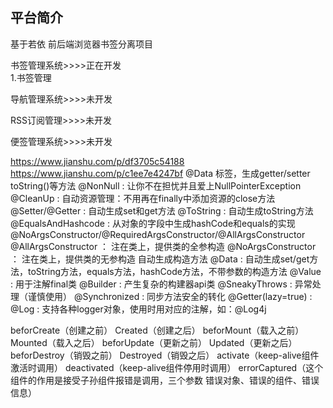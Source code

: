## 平台简介

基于若依 前后端浏览器书签分离项目

书签管理系统>>>>正在开发<br/>
    1.书签管理



导航管理系统>>>>未开发



RSS订阅管理>>>>未开发



便签管理系统>>>>未开发



https://www.jianshu.com/p/df3705c54188
https://www.jianshu.com/p/c1ee7e4247bf
@Data 标签，生成getter/setter toString()等方法 
@NonNull : 让你不在担忧并且爱上NullPointerException 
@CleanUp : 自动资源管理：不用再在finally中添加资源的close方法 
@Setter/@Getter : 自动生成set和get方法 
@ToString : 自动生成toString方法 
@EqualsAndHashcode : 从对象的字段中生成hashCode和equals的实现 
@NoArgsConstructor/@RequiredArgsConstructor/@AllArgsConstructor 
@AllArgsConstructor ： 注在类上，提供类的全参构造
@NoArgsConstructor ： 注在类上，提供类的无参构造
自动生成构造方法 
@Data : 自动生成set/get方法，toString方法，equals方法，hashCode方法，不带参数的构造方法 
@Value : 用于注解final类 
@Builder : 产生复杂的构建器api类 
@SneakyThrows : 异常处理（谨慎使用） 
@Synchronized : 同步方法安全的转化 
@Getter(lazy=true) : 
@Log : 支持各种logger对象，使用时用对应的注解，如：@Log4j




beforCreate（创建之前） 
Created（创建之后） 
beforMount（载入之前） 
Mounted（载入之后） 
beforUpdate（更新之前） 
Updated（更新之后） 
beforDestroy（销毁之前） 
Destroyed（销毁之后） 
activate（keep-alive组件激活时调用） 
deactivated（keep-alive组件停用时调用） 
errorCaptured（这个组件的作用是接受子孙组件报错是调用，三个参数 错误对象、错误的组件、错误信息）
